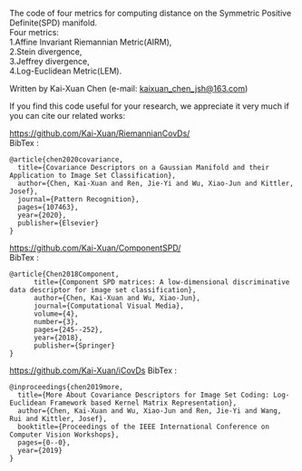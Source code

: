 ﻿
The code of four metrics for computing distance on the Symmetric Positive Definite(SPD) manifold.  
Four metrics:  
              1.Affine Invariant Riemannian Metric(AIRM),  
              2.Stein divergence,  
              3.Jeffrey divergence,  
              4.Log-Euclidean Metric(LEM).  

Written by Kai-Xuan Chen (e-mail: kaixuan_chen_jsh@163.com)  

If you find this code useful for your research, we appreciate it very much if you can cite our related works:

https://github.com/Kai-Xuan/RiemannianCovDs/  
BibTex : 
```
@article{chen2020covariance,
  title={Covariance Descriptors on a Gaussian Manifold and their Application to Image Set Classification},
  author={Chen, Kai-Xuan and Ren, Jie-Yi and Wu, Xiao-Jun and Kittler, Josef},
  journal={Pattern Recognition},
  pages={107463},
  year={2020},
  publisher={Elsevier}
}
```

https://github.com/Kai-Xuan/ComponentSPD/  
BibTex : 

```
@article{Chen2018Component,  
      title={Component SPD matrices: A low-dimensional discriminative data descriptor for image set classification},  
      author={Chen, Kai-Xuan and Wu, Xiao-Jun},  
      journal={Computational Visual Media},  
      volume={4},  
      number={3},  
      pages={245--252},  
      year={2018},  
      publisher={Springer}  
}  
```

https://github.com/Kai-Xuan/iCovDs
BibTex : 

```
@inproceedings{chen2019more,
  title={More About Covariance Descriptors for Image Set Coding: Log-Euclidean Framework based Kernel Matrix Representation},
  author={Chen, Kai-Xuan and Wu, Xiao-Jun and Ren, Jie-Yi and Wang, Rui and Kittler, Josef},
  booktitle={Proceedings of the IEEE International Conference on Computer Vision Workshops},
  pages={0--0},
  year={2019}
}
```

